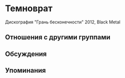 # Темноврат

Дискография
"Грань бесконечности" 2012, Black Metal

## Отношения с другими группами


## Обсуждения


## Упоминания

